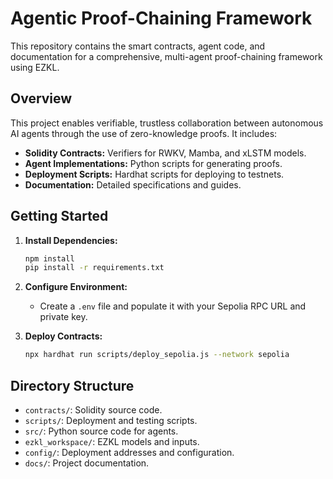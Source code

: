 # Agentic Proof-Chaining Framework

This repository contains the smart contracts, agent code, and documentation for a comprehensive, multi-agent proof-chaining framework using EZKL.

## Overview

This project enables verifiable, trustless collaboration between autonomous AI agents through the use of zero-knowledge proofs. It includes:

*   **Solidity Contracts:** Verifiers for RWKV, Mamba, and xLSTM models.
*   **Agent Implementations:** Python scripts for generating proofs.
*   **Deployment Scripts:** Hardhat scripts for deploying to testnets.
*   **Documentation:** Detailed specifications and guides.

## Getting Started

1.  **Install Dependencies:**
    ```bash
    npm install
    pip install -r requirements.txt
    ```

2.  **Configure Environment:**
    *   Create a `.env` file and populate it with your Sepolia RPC URL and private key.

3.  **Deploy Contracts:**
    ```bash
    npx hardhat run scripts/deploy_sepolia.js --network sepolia
    ```

## Directory Structure

*   `contracts/`: Solidity source code.
*   `scripts/`: Deployment and testing scripts.
*   `src/`: Python source code for agents.
*   `ezkl_workspace/`: EZKL models and inputs.
*   `config/`: Deployment addresses and configuration.
*   `docs/`: Project documentation.
